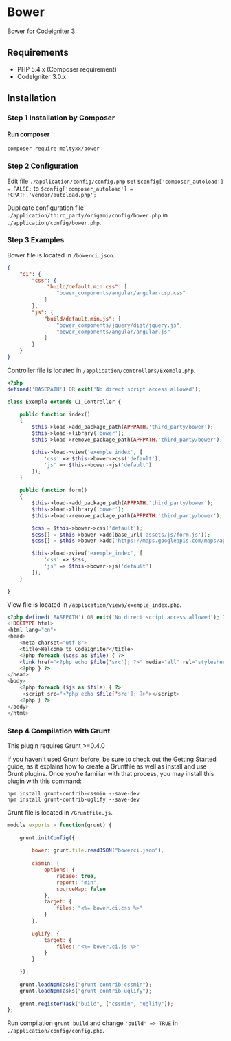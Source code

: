 # Bower
Bower for Codeigniter 3

## Requirements

- PHP 5.4.x (Composer requirement)
- CodeIgniter 3.0.x

## Installation
### Step 1 Installation by Composer
#### Run composer
```shell
composer require maltyxx/bower
```
### Step 2 Configuration
Edit file `./application/config/config.php` set `$config['composer_autoload'] = FALSE;` to `$config['composer_autoload'] = FCPATH.'vendor/autoload.php';`

Duplicate configuration file `./application/third_party/origami/config/bower.php` in `./application/config/bower.php`.

### Step 3 Examples
Bower file is located in `/bowerci.json`.
```json
{
    "ci": {
        "css": {
             "build/default.min.css": [
                "bower_components/angular/angular-csp.css"
            ]
        },
        "js": {
            "build/default.min.js": [
                "bower_components/jquery/dist/jquery.js",
                "bower_components/angular/angular.js"
            ]
        }
    }
}
```

Controller file is located in `/application/controllers/Exemple.php`.
```php
<?php
defined('BASEPATH') OR exit('No direct script access allowed');

class Exemple extends CI_Controller {

	public function index()
	{
		$this->load->add_package_path(APPPATH.'third_party/bower');
        $this->load->library('bower');
        $this->load->remove_package_path(APPPATH.'third_party/bower');

        $this->load->view('exemple_index', [
            'css' => $this->bower->css('default'),
            'js' => $this->bower->js('default')
        ]);
	}

    public function form()
	{
		$this->load->add_package_path(APPPATH.'third_party/bower');
        $this->load->library('bower');
        $this->load->remove_package_path(APPPATH.'third_party/bower');

        $css = $this->bower->css('default');
        $css[] = $this->bower->add(base_url('assets/js/form.js'));
        $css[] = $this->bower->add('https://maps.googleapis.com/maps/api/js');

        $this->load->view('exemple_index', [
            'css' => $css,
            'js' => $this->bower->js('default')
        ]);
	}

}
```

View file is located in `/application/views/exemple_index.php`.
```php
<?php defined('BASEPATH') OR exit('No direct script access allowed'); ?>
<!DOCTYPE html>
<html lang="en">
<head>
	<meta charset="utf-8">
	<title>Welcome to CodeIgniter</title>
    <?php foreach ($css as $file) { ?>
    <link href="<?php echo $file['src']; ?>" media="all" rel="stylesheet" />
    <?php } ?>
</head>
<body>
    <?php foreach ($js as $file) { ?>
     <script src="<?php echo $file['src']; ?>"></script>
    <?php } ?>
</body>
</html>
```

### Step 4 Compilation with Grunt
This plugin requires Grunt >=0.4.0

If you haven't used Grunt before, be sure to check out the Getting Started guide, as it explains how to create a Gruntfile as well as install and use Grunt plugins. Once you're familiar with that process, you may install this plugin with this command:

```
npm install grunt-contrib-cssmin --save-dev
npm install grunt-contrib-uglify --save-dev
```

Grunt file is located in `/Gruntfile.js`.

```js
module.exports = function(grunt) {
    
    grunt.initConfig({
        
        bower: grunt.file.readJSON("bowerci.json"),
        
        cssmin: {
            options: {
                rebase: true,
                report: "min",
                sourceMap: false
            },
            target: {
                files: "<%= bower.ci.css %>"
            }
        },
        
        uglify: {
            target: {
                files: "<%= bower.ci.js %>"
            }
        }

    });
    
    grunt.loadNpmTasks("grunt-contrib-cssmin");
    grunt.loadNpmTasks("grunt-contrib-uglify");
    
    grunt.registerTask("build", ["cssmin", "uglify"]);
};
```

Run compilation `grunt build` and change `'build' => TRUE` in `./application/config/config.php`.